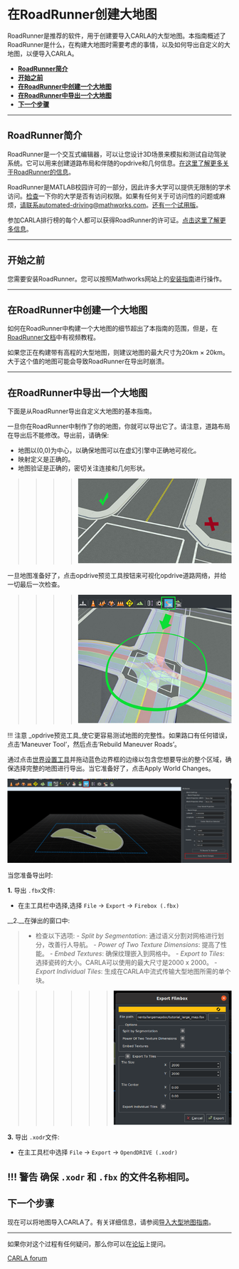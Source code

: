 #               在RoadRunner创建大地图

RoadRunner是推荐的软件，用于创建要导入CARLA的大型地图。本指南概述了RoadRunner是什么，在构建大地图时需要考虑的事情，以及如何导出自定义的大地图，以便导入CARLA。 

- **[RoadRunner简介](#introduction-to-roadrunner)**
- [**开始之前**](#before-you-start)
- **[在RoadRunner中创建一个大地图](#build-a-large-map-in-roadrunner)**
- **[在RoadRunner中导出一个大地图](#export-a-large-map-in-roadrunner)**
- **[下一个步骤](#next-steps)**
---
## RoadRunner简介

RoadRunner是一个交互式编辑器，可以让您设计3D场景来模拟和测试自动驾驶系统。它可以用来创建道路布局和伴随的opdrive和几何信息。[在这里了解更多关于RoadRunner的信息](rr_home)。

RoadRunner是MATLAB校园许可的一部分，因此许多大学可以提供无限制的学术访问。[检查](rr_eligibility)一下你的大学是否有访问权限。如果有任何关于可访问性的问题或麻烦，请联系automated-driving@mathworks.com。[还有一个试用版]([rr_trial_version)。

参加CARLA排行榜的每个人都可以获得RoadRunner的许可证。[点击这里了解更多信息](rr_leaderboard)。

[rr_home]: https://www.mathworks.com/products/roadrunner.html
[rr_trial_version]: https://www.mathworks.com/products/roadrunner.html
[rr_eligibility]: https://www.mathworks.com/academia/tah-support-program/eligibility.html
[rr_leaderboard]: https://www.mathworks.com/academia/student-competitions/carla-autonomous-driving-challenge.html

---
## 开始之前 

您需要安装RoadRunner。您可以按照Mathworks网站上的[安装指南](rr_docs)进行操作。

[rr_docs]: https://www.mathworks.com/help/roadrunner/ug/install-and-activate-roadrunner.html

---

## 在RoadRunner中创建一个大地图

如何在RoadRunner中构建一个大地图的细节超出了本指南的范围，但是，在[RoadRunner文档](rr_tutorials)中有视频教程。

如果您正在构建带有高程的大型地图，则建议地图的最大尺寸为20km × 20km。大于这个值的地图可能会导致RoadRunner在导出时崩溃。

[rr_tutorials]: https://www.mathworks.com/support/search.html?fq=asset_type_name:video%20category:roadrunner/index&amp;page=1&amp;s_tid=CRUX_topnav

---

## 在RoadRunner中导出一个大地图

下面是从RoadRunner导出自定义大地图的基本指南。

[exportlink]: https://www.mathworks.com/help/roadrunner/ug/Exporting-to-CARLA.html

一旦你在RoadRunner中制作了你的地图，你就可以导出它了。请注意，道路布局在导出后不能修改。导出前，请确保:

- 地图以(0,0)为中心，以确保地图可以在虚幻引擎中正确地可视化。
- 映射定义是正确的。
- 地图验证是正确的，密切关注连接和几何形状。


>>>>![CheckGeometry](./img/check_geometry.jpg)

一旦地图准备好了，点击opdrive预览工具按钮来可视化opdrive道路网络，并给一切最后一次检查。

>>>>![checkopen](./img/check_open.jpg)

!!! 注意
    _opdrive预览工具_使它更容易测试地图的完整性。如果路口有任何错误，点击‘Maneuver Tool’，然后点击‘Rebuild Maneuver Roads’。

通过点击[世界设置工具](https://www.mathworks.com/help/roadrunner/ref/worldsettingstool.html)并拖动蓝色边界框的边缘以包含您想要导出的整个区域，确保选择完整的地图进行导出。当它准备好了，点击Apply World Changes。

![world_bounds_settings](img/rr_world_settings.png)

当您准备导出时:

__1.__ 导出 `.fbx`文件:

  - 在主工具栏中选择,选择 `File` -> `Export` -> `Firebox (.fbx)`

__2.__在弹出的窗口中:

>- 检查以下选项:
    - _Split by Segmentation_: 通过语义分割对网格进行划分，改善行人导航。
    - _Power of Two Texture Dimensions_: 提高了性能。
    - _Embed Textures_: 确保纹理嵌入到网格中。
    - _Export to Tiles_: 选择瓷砖的大小。CARLA可以使用的最大尺寸是2000 x 2000。
    - _Export Individual Tiles_: 生成在CARLA中流式传输大型地图所需的单个块。

>>>>>>![export_large_map_fbx](./img/large_map_export_fbx.png)

__3.__ 导出 `.xodr`文件:

  - 在主工具栏中选择 `File` -> `Export` -> `OpendDRIVE (.xodr)`

!!! 警告
    确保 `.xodr` 和 `.fbx` 的文件名称相同。
---

## 下一个步骤

现在可以将地图导入CARLA了。有关详细信息，请参阅[导入大型地图指南](arge_map_import.md)。

---

如果你对这个过程有任何疑问，那么你可以在[论坛](https://github.com/carla-simulator/carla/discussions)上提问。

<div class="build-buttons">
<p>
<a href="https://github.com/carla-simulator/carla/discussions" target="_blank" class="btn btn-neutral" title="Go to the CARLA forum">
CARLA forum</a>
</p>
</div>